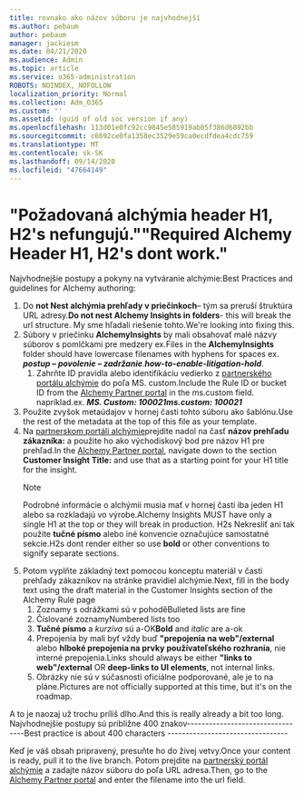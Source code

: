 ```yaml
---
title: rovnako ako názov súboru je najvhodnejší
ms.author: pebaum
author: pebaum
manager: jackiesm
ms.date: 04/21/2020
ms.audience: Admin
ms.topic: article
ms.service: o365-administration
ROBOTS: NOINDEX, NOFOLLOW
localization_priority: Normal
ms.collection: Adm_O365
ms.custom: ''
ms.assetid: (guid of old soc version if any)
ms.openlocfilehash: 113d01e0fc92cc9845e585919ab05f386d6892bb
ms.sourcegitcommit: c6692ce0fa1358ec3529e59ca0ecdfdea4cdc759
ms.translationtype: MT
ms.contentlocale: sk-SK
ms.lasthandoff: 09/14/2020
ms.locfileid: "47664149"
---
```

# <a name="required-alchemy-header-h1-h2s-dont-work"></a><span data-ttu-id="da0d5-102">"Požadovaná alchýmia header H1, H2's nefungujú."</span><span class="sxs-lookup"><span data-stu-id="da0d5-102">"Required Alchemy Header H1, H2's dont work."</span></span>
<span data-ttu-id="da0d5-103">Najvhodnejšie postupy a pokyny na vytváranie alchýmie:</span><span class="sxs-lookup"><span data-stu-id="da0d5-103">Best Practices and guidelines for Alchemy authoring:</span></span>

1. <span data-ttu-id="da0d5-104">Do **not Nest alchýmia prehľady v priečinkoch**– tým sa preruší štruktúra URL adresy.</span><span class="sxs-lookup"><span data-stu-id="da0d5-104">**Do not nest Alchemy Insights in folders**- this will break the url structure.</span></span> <span data-ttu-id="da0d5-105">My sme hľadali riešenie tohto.</span><span class="sxs-lookup"><span data-stu-id="da0d5-105">We're looking into fixing this.</span></span>
1. <span data-ttu-id="da0d5-106">Súbory v priečinku **AlchemyInsights** by mali obsahovať malé názvy súborov s pomlčkami pre medzery ex.</span><span class="sxs-lookup"><span data-stu-id="da0d5-106">Files in the **AlchemyInsights** folder should have lowercase filenames with hyphens for spaces ex.</span></span> <span data-ttu-id="da0d5-107">***postup – povolenie – zadržanie***.</span><span class="sxs-lookup"><span data-stu-id="da0d5-107">***how-to-enable-litigation-hold***.</span></span>
    1. <span data-ttu-id="da0d5-108">Zahrňte ID pravidla alebo identifikáciu vedierko z [partnerského portálu alchýmie](https://alchemyportal.azurewebsites.net) do poľa MS. custom.</span><span class="sxs-lookup"><span data-stu-id="da0d5-108">Include the Rule ID or bucket ID from the [Alchemy Partner portal](https://alchemyportal.azurewebsites.net) in the ms.custom field.</span></span> <span data-ttu-id="da0d5-109">napríklad.</span><span class="sxs-lookup"><span data-stu-id="da0d5-109">ex.</span></span> <span data-ttu-id="da0d5-110">***MS. Custom: 100021***</span><span class="sxs-lookup"><span data-stu-id="da0d5-110">***ms.custom: 100021***</span></span>
1. <span data-ttu-id="da0d5-111">Použite zvyšok metaúdajov v hornej časti tohto súboru ako šablónu.</span><span class="sxs-lookup"><span data-stu-id="da0d5-111">Use the rest of the metadata at the top of this file as your template.</span></span>
1. <span data-ttu-id="da0d5-112">Na [partnerskom portáli alchýmie](https://alchemyportal.azurewebsites.net)prejdite nadol na časť **názov prehľadu zákazníka:** a použite ho ako východiskový bod pre názov H1 pre prehľad.</span><span class="sxs-lookup"><span data-stu-id="da0d5-112">In the [Alchemy Partner portal](https://alchemyportal.azurewebsites.net), navigate down to the section **Customer Insight Title:** and use that as a starting point for your H1 title for the insight.</span></span> 
    > [!NOTE]
    > <span data-ttu-id="da0d5-113">Podrobné informácie o alchýmii musia mať v hornej časti iba jeden H1 alebo sa rozkladajú vo výrobe.</span><span class="sxs-lookup"><span data-stu-id="da0d5-113">Alchemy Insights MUST have only a single H1 at the top or they will break in production.</span></span> <span data-ttu-id="da0d5-114">H2s Nekresliť ani tak použite **tučné písmo** alebo iné konvencie označujúce samostatné sekcie.</span><span class="sxs-lookup"><span data-stu-id="da0d5-114">H2s dont render either so use **bold** or other conventions to signify separate sections.</span></span>
1. <span data-ttu-id="da0d5-115">Potom vyplňte základný text pomocou konceptu materiál v časti prehľady zákazníkov na stránke pravidiel alchýmie.</span><span class="sxs-lookup"><span data-stu-id="da0d5-115">Next, fill in the body text using the draft material in the Customer Insights section of the Alchemy Rule page</span></span>
    1. <span data-ttu-id="da0d5-116">Zoznamy s odrážkami sú v pohodě</span><span class="sxs-lookup"><span data-stu-id="da0d5-116">Bulleted lists are fine</span></span>
    1. <span data-ttu-id="da0d5-117">Číslované zoznamy</span><span class="sxs-lookup"><span data-stu-id="da0d5-117">Numbered lists too</span></span>
    1. <span data-ttu-id="da0d5-118">**Tučné písmo** a *kurzíva* sú a-OK</span><span class="sxs-lookup"><span data-stu-id="da0d5-118">**Bold** and *italic* are a-ok</span></span>
    1. <span data-ttu-id="da0d5-119">Prepojenia by mali byť vždy buď **"prepojenia na web"/external** alebo **hlboké prepojenia na prvky používateľského rozhrania**, nie interné prepojenia.</span><span class="sxs-lookup"><span data-stu-id="da0d5-119">Links should always be either **"links to web"/external** OR **deep-links to UI elements**, not internal links.</span></span>
    1. <span data-ttu-id="da0d5-120">Obrázky nie sú v súčasnosti oficiálne podporované, ale je to na pláne.</span><span class="sxs-lookup"><span data-stu-id="da0d5-120">Pictures are not officially supported at this time, but it's on the roadmap.</span></span>

<span data-ttu-id="da0d5-121">A to je naozaj už trochu príliš dlho.</span><span class="sxs-lookup"><span data-stu-id="da0d5-121">And this is really already a bit too long.</span></span> <span data-ttu-id="da0d5-122">Najvhodnejšie postupy sú približne 400 znakov---------------------------------</span><span class="sxs-lookup"><span data-stu-id="da0d5-122">Best practice is about 400 characters ---------------------------------</span></span>

<span data-ttu-id="da0d5-123">Keď je váš obsah pripravený, presuňte ho do živej vetvy.</span><span class="sxs-lookup"><span data-stu-id="da0d5-123">Once your content is ready, pull it to the live branch.</span></span> <span data-ttu-id="da0d5-124">Potom prejdite na [partnerský portál alchýmie](https://alchemyportal.azurewebsites.net) a zadajte názov súboru do poľa URL adresa.</span><span class="sxs-lookup"><span data-stu-id="da0d5-124">Then, go to the [Alchemy Partner portal](https://alchemyportal.azurewebsites.net) and enter the filename into the url field.</span></span> 
